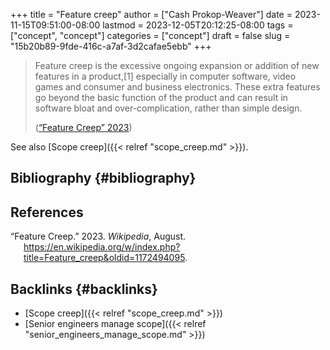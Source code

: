 +++
title = "Feature creep"
author = ["Cash Prokop-Weaver"]
date = 2023-11-15T09:51:00-08:00
lastmod = 2023-12-05T20:12:25-08:00
tags = ["concept", "concept"]
categories = ["concept"]
draft = false
slug = "15b20b89-9fde-416c-a7af-3d2cafae5ebb"
+++

> Feature creep is the excessive ongoing expansion or addition of new features in a product,[1] especially in computer software, video games and consumer and business electronics. These extra features go beyond the basic function of the product and can result in software bloat and over-complication, rather than simple design.
>
> (<a href="#citeproc_bib_item_1">“Feature Creep” 2023</a>)

See also [Scope creep]({{< relref "scope_creep.md" >}}).


## Bibliography {#bibliography}

## References

<style>.csl-entry{text-indent: -1.5em; margin-left: 1.5em;}</style><div class="csl-bib-body">
  <div class="csl-entry"><a id="citeproc_bib_item_1"></a>“Feature Creep.” 2023. <i>Wikipedia</i>, August. <a href="https://en.wikipedia.org/w/index.php?title=Feature_creep&oldid=1172494095">https://en.wikipedia.org/w/index.php?title=Feature_creep&#38;oldid=1172494095</a>.</div>
</div>


## Backlinks {#backlinks}

-   [Scope creep]({{< relref "scope_creep.md" >}})
-   [Senior engineers manage scope]({{< relref "senior_engineers_manage_scope.md" >}})

